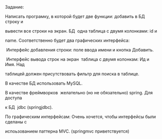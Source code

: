 Задание:

Написать програмку, в которой будет две функции: добавить в БД строку и

вывести все строки на экран. БД ­ одна таблица с двумя колонками: id и

name. Соответственно будет два графических интерфейса:

­ Интерфейс добавления строки: поле ввода имени и кнопка Добавить.

­ Интерфейс вывода строк на экран ­ таблица с двумя колонкам: Ид и Имя. Над

таблицей должен присутствовать фильтр для поиска в таблице.

В качестве БД использовать MySQL.

В качестве фреймворков ­ желательно (но не обязательно) spring. Для доступа

к БД ­ jdbc (spring­jdbc).

По графическим интерфейсам: Очень хочется, чтобы интерфейсы были сделаны с

испоьзованием паттерна MVC. (spring­mvc приветствуется)
